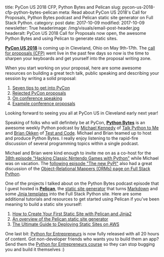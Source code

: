 title: PyCon US 2018 CFP, Python Bytes and Pelican
slug: pycon-us-2018-cfp-python-bytes-pelican
meta: Read about PyCon US 2018's Call for Proposals, Python Bytes podcast and Pelican static site generator on Full Stack Python.
category: post
date: 2017-10-09
modified: 2017-10-09
newsletter: True
headerimage: /img/visuals/email-post-header.jpg
headeralt: PyCon US 2018 Call for Proposals now open, the awesome Python Bytes and using Pelican to generate static sites.


[**PyCon US 2018**](https://us.pycon.org/2018/) is coming up in Cleveland, Ohio
on May 9th-17th. The 
[call for proposals (CFP)](https://us.pycon.org/2018/speaking/talks/) 
went live in the past few days so now is the time to sharpen your keyboards 
and get yourself into the proposal writing zone. 

When you start working on your proposal, here are some awesome resources 
on building a great tech talk, public speaking and describing your session
by writing a solid proposal:

1. [Seven tips to get into PyCon](https://emptysqua.re/blog/seven-tips-for-pycon/)
1. [Rejected PyCon proposals](http://akaptur.com/blog/2014/09/11/rejected-pycon-proposals/)
1. [On conference speaking](https://hynek.me/articles/speaking/)
1. [Example conference proposals](http://www.oreilly.com/conferences/sample_proposals.html)

Looking forward to seeing you all at PyCon US in Cleveland early next year!


Speaking of folks who will definitely be at PyCon, 
[**Python Bytes**](https://pythonbytes.fm/) is an awesome weekly Python
podcast by [Michael Kennedy](https://twitter.com/mkennedy) of 
[Talk Python to Me](https://talkpython.fm/) and 
[Brian Okken](https://twitter.com/brianokken) of 
[Test and Code](http://testandcode.com/). Michael and Brian teamed up to
host and produce Python Bytes. I really enjoy listening to the rapid-fire 
discussion of several programming topics within a single podcast. 

Michael and Brian were kind enough to invite me on as a co-host for the
[38th episode "Hacking Classic Nintendo Games with Python"](https://pythonbytes.fm/episodes/show/38/hacking-classic-nintendo-games-with-python)
while Michael was on vacation. 
The [following episode "The new PyPI"](https://pythonbytes.fm/episodes/show/39/the-new-pypi) 
also had a great discussion of the 
[Object-Relational Mappers (ORMs) page on Full Stack Python](/object-relational-mappers-orms.html).


One of the projects I talked about on the Python Bytes podcast episode that
I guest hosted is [**Pelican**](http://docs.getpelican.com/en/stable/), the
[static site generator](/static-site-generator.html) 
that turns [Markdown](/markdown.html) and some 
[Jinja templates](/jinja2.html) into the 
Full Stack Python site. Here are some additional tutorials and resources
to get started using Pelican if you've been meaning to build a static site 
yourself:

1. [How to Create Your First Static Site with Pelican and Jinja2](/blog/generating-static-websites-pelican-jinja2-markdown.html)
1. [An overview of the Pelican static site generator](/pelican.html)
1. [The Ultimate Guide to Deploying Static Sites on AWS](https://stormpath.com/blog/ultimate-guide-deploying-static-site-aws)


One last bit: [Python for Entrepreneurs](https://training.talkpython.fm/courses/explore_entrepreneurs/python-for-entrepreneurs-build-and-launch-your-online-business) 
is now fully released with all 20 hours of content. Got non-developer 
friends who wants you to build them an app? Send them the 
[Python for Entrepreneurs course](https://training.talkpython.fm/courses/explore_entrepreneurs/python-for-entrepreneurs-build-and-launch-your-online-business) 
so they can stop bugging you and build it themselves :)


